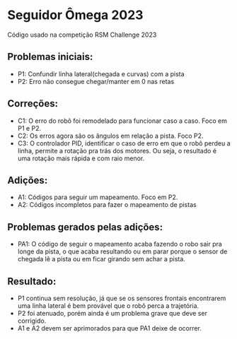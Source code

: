 # Seguidor Ômega 2023

Código usado na competição RSM Challenge 2023

## Problemas iniciais:
- P1: Confundir linha lateral(chegada e curvas) com a pista
- P2: Erro não consegue chegar/manter em 0 nas retas

## Correções:
- C1: O erro do robô foi remodelado para funcionar caso a caso. Foco em P1 e P2.
- C2: Os erros agora são os ângulos em relação a pista. Foco P2.
- C3: O controlador PID, identificar o caso de erro em que o robô perdeu a linha, permite a rotação pra trás dos motores. Ou seja, o resultado é uma rotação mais rápida e com raio menor.

## Adições:
- A1: Códigos para seguir um mapeamento. Foco em P2.
- A2: Códigos incompletos para fazer o mapeamento de pistas

## Problemas gerados pelas adições:
- PA1: O código de seguir o mapeamento acaba fazendo o robo sair pra longe da pista, o que acaba resultando ou em parar porque o sensor de chegada lê a pista ou em ficar girando sem achar a pista.

## Resultado:
- P1 continua sem resolução, já que se os sensores frontais encontrarem uma linha lateral é bem provável que o robô perca a trajetória.
- P2 foi atenuado, porém ainda é um problema grave que deve ser corrigido.
- A1 e A2 devem ser aprimorados para que PA1 deixe de ocorrer.
